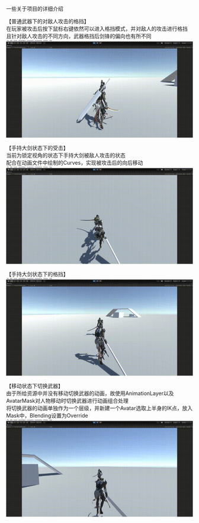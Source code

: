 一些关于项目的详细介绍

【普通武器下的对敌人攻击的格挡】<br/>
在玩家被攻击后按下鼠标右键依然可以进入格挡模式，并对敌人的攻击进行格挡<br/>且针对敌人攻击的不同方向，武器格挡后剑锋的偏向也有所不同
![image](https://github.com/GWX4899/RPG/blob/main/RPGGif/Sword%E6%A0%BC%E6%8C%A1%2000_00_00-00_00_30.gif)

【手持大剑状态下的受击】<br/>
当前为锁定视角的状态下手持大剑被敌人攻击的状态<br/>配合在动画文件中绘制的Curves，实现被攻击后的向后移动
![image](https://github.com/GWX4899/RPG/blob/main/RPGGif/%E5%A4%A7%E5%89%91%E5%8F%97%E5%87%BB%2000_00_00-00_00_30.gif)

【手持大剑状态下的格挡】<br/>
![image](https://github.com/GWX4899/RPG/blob/main/RPGGif/%E5%A4%A7%E5%89%91%E6%A0%BC%E6%8C%A1%2000_00_00-00_00_30.gif)

【移动状态下切换武器】<br/>
由于所给资源中并没有移动切换武器的动画，故使用AnimationLayer以及AvatarMask对人物移动时切换武器进行动画组合处理<br/>
将切换武器的动画单独作为一个层级，并新建一个Avatar选取上半身的IK点，放入Mask中，Blending设置为Override<br/>
![image](https://github.com/GWX4899/RPG/blob/main/RPGGif/%E7%A7%BB%E5%8A%A8%E7%8A%B6%E6%80%81%E4%B8%8B%E5%88%87%E6%8D%A2%E6%AD%A6%E5%99%A8%2000_00_00-00_00_30.gif)
